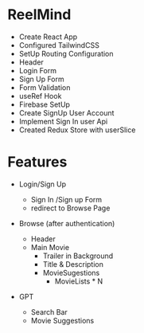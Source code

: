 # ReelMind

- Create React App
- Configured TailwindCSS 
- SetUp Routing Configuration
- Header
- Login Form
- Sign Up Form
- Form Validation
- useRef Hook
- Firebase SetUp
- Create SignUp User Account
- Implement Sign In user Api
- Created Redux Store with userSlice

# Features
- Login/Sign Up
    - Sign In /Sign up Form
    - redirect to Browse Page

- Browse (after authentication)
    - Header
    - Main Movie
        - Trailer in Background
        - Title & Description
        - MovieSugestions
            - MovieLists * N

- GPT
    - Search Bar
    - Movie Suggestions

